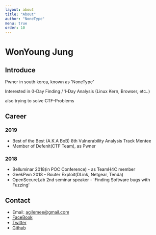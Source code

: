 ```yaml
---
layout: about
title: "About"
author: "NoneType"
menu: true
order: 10
---
```


# WonYoung Jung
## Introduce
Pwner in south korea, known as 'NoneType'

Interested in 0-Day Finding / 1-Day Analysis (Linux Kern, Browser, etc..)

also trying to solve CTF-Problems

## Career
### 2019
- Best of the Best (A.K.A BoB) 8th Vulnerability Analysis Track Mentee
- Member of Defenit(CTF Team), as Pwner

### 2018
- Belluminar 2018(in POC Conference) - as TeamH4C member
- GeekPwn 2018 - Router Exploit(DLink, Netgear, Tenda)
- OpenSecureLab 2nd seminar speaker - 'Finding Software bugs with Fuzzing'

## Contact
- Email: agilemee@gmail.com
- [FaceBook](https://www.facebook.com/nonetype.pwn)
- [Twitter](https://twitter.com/nonetype_pwn)
- [Github](https://github.com/nonetype)
